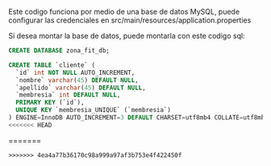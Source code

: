 Este codigo funciona por medio de una base de datos MySQL, puede configurar las credenciales en src/main/resources/application.properties

Si desea montar la base de datos, puede montarla con este codigo sql:

```sql
CREATE DATABASE zona_fit_db;

CREATE TABLE `cliente` (
  `id` int NOT NULL AUTO_INCREMENT,
  `nombre` varchar(45) DEFAULT NULL,
  `apellido` varchar(45) DEFAULT NULL,
  `membresia` int DEFAULT NULL,
  PRIMARY KEY (`id`),
  UNIQUE KEY `membresia_UNIQUE` (`membresia`)
) ENGINE=InnoDB AUTO_INCREMENT=3 DEFAULT CHARSET=utf8mb4 COLLATE=utf8mb4_0900_ai_ci;
<<<<<<< HEAD
```
=======
```
>>>>>>> 4ea4a77b36170c98a999a97af3b753e4f422450f
